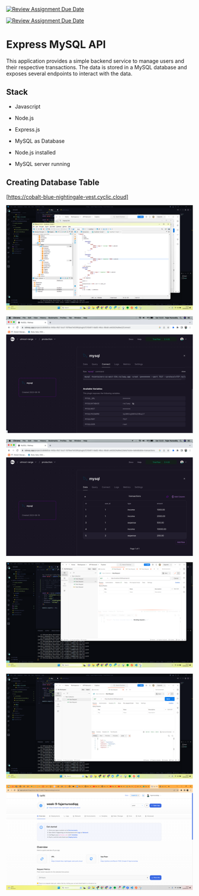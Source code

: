 [![Review Assignment Due Date](https://classroom.github.com/assets/deadline-readme-button-24ddc0f5d75046c5622901739e7c5dd533143b0c8e959d652212380cedb1ea36.svg)](https://classroom.github.com/a/jmQFTmFT)

[![Review Assignment Due Date](https://classroom.github.com/assets/deadline-readme-button-24ddc0f5d75046c5622901739e7c5dd533143b0c8e959d652212380cedb1ea36.svg)](https://classroom.github.com/a/Z42oEjTh)

# Express MySQL API

This application provides a simple backend service to manage users and their respective transactions. The data is stored in a MySQL database and exposes several endpoints to interact with the data.

## Stack

- Javascript
- Node.js
- Express.js
- MySQL as Database

- Node.js installed
- MySQL server running

## Creating Database Table

[https://cobalt-blue-nightingale-vest.cyclic.cloud]

![table](2.png)

![table](4.png)

![table](5.png)

![table](3.png)

![table](1.png)

![table](6.png)
